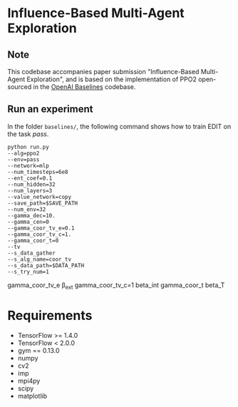 
# Influence-Based Multi-Agent Exploration

## Note
 This codebase accompanies paper submission "Influence-Based Multi-Agent Exploration", 
 and is based on the implementation of PPO2 open-sourced in the [OpenAI Baselines](https://github.com/openai/baselines) codebase.

## Run an experiment 

In the folder `baselines/`, the following command shows how to train EDIT on the task *pass*.

```shell
python run.py
--alg=ppo2
--env=pass
--network=mlp
--num_timesteps=6e8
--ent_coef=0.1
--num_hidden=32
--num_layers=3
--value_network=copy
--save_path=$SAVE_PATH
--num_env=32
--gamma_dec=10.
--gamma_cen=0
--gamma_coor_tv_e=0.1
--gamma_coor_tv_c=1.
--gamma_coor_t=0
--tv
--s_data_gather
--s_alg_name=coor_tv
--s_data_path=$DATA_PATH
--s_try_num=1
```

gamma_coor_tv_e      &beta;<sub>ext</sub>
gamma_coor_tv_c=1    beta_int
gamma_coor_t         beta_T
# Requirements
- TensorFlow >= 1.4.0
- TensorFlow < 2.0.0
- gym == 0.13.0
- numpy
- cv2
- imp
- mpi4py
- scipy
- matplotlib
